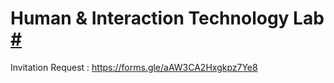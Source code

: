 # Human & Interaction Technology Lab [#](https://khuhit.netlify.app/)
Invitation Request : https://forms.gle/aAW3CA2Hxgkpz7Ye8
